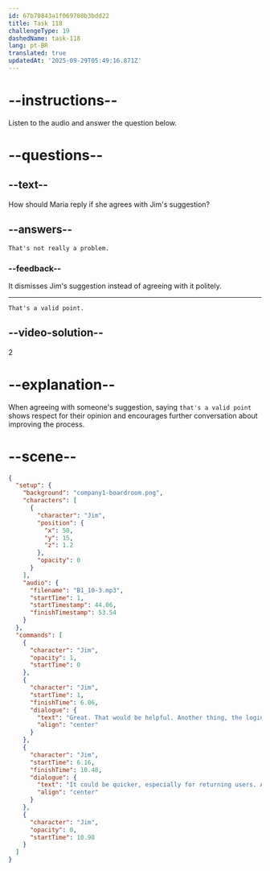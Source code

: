 ```yaml
---
id: 67b70843a1f069708b3bdd22
title: Task 118
challengeType: 19
dashedName: task-118
lang: pt-BR
translated: true
updatedAt: '2025-09-29T05:49:16.871Z'
---
```


<!-- (audio) Jim: Great, that would be helpful. Another thing: the login process seems a bit lengthy. It could be quicker, especially for returning users. Any thoughts on that? -->

<!-- SPEAKING -->

# --instructions--

Listen to the audio and answer the question below.

# --questions--

## --text--

How should Maria reply if she agrees with Jim's suggestion?

## --answers--

`That's not really a problem.`

### --feedback--

It dismisses Jim's suggestion instead of agreeing with it politely.

---

`That's a valid point.`

## --video-solution--

2

# --explanation--

When agreeing with someone's suggestion, saying `that's a valid point` shows respect for their opinion and encourages further conversation about improving the process.

# --scene--

```json
{
  "setup": {
    "background": "company1-boardroom.png",
    "characters": [
      {
        "character": "Jim",
        "position": {
          "x": 50,
          "y": 15,
          "z": 1.2
        },
        "opacity": 0
      }
    ],
    "audio": {
      "filename": "B1_10-3.mp3",
      "startTime": 1,
      "startTimestamp": 44.06,
      "finishTimestamp": 53.54
    }
  },
  "commands": [
    {
      "character": "Jim",
      "opacity": 1,
      "startTime": 0
    },
    {
      "character": "Jim",
      "startTime": 1,
      "finishTime": 6.06,
      "dialogue": {
        "text": "Great. That would be helpful. Another thing, the login process seems a bit lengthy.",
        "align": "center"
      }
    },
    {
      "character": "Jim",
      "startTime": 6.16,
      "finishTime": 10.48,
      "dialogue": {
        "text": "It could be quicker, especially for returning users. Any thoughts on that?",
        "align": "center"
      }
    },
    {
      "character": "Jim",
      "opacity": 0,
      "startTime": 10.98
    }
  ]
}
```
